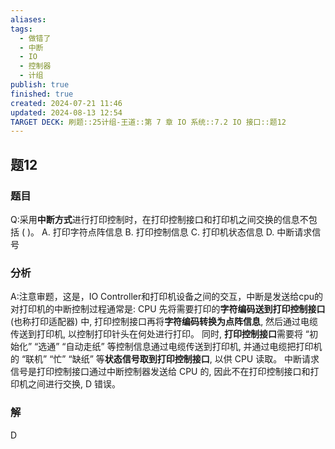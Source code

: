 ```yaml
---
aliases: 
tags:
  - 做错了
  - 中断
  - IO
  - 控制器
  - 计组
publish: true
finished: true
created: 2024-07-21 11:46
updated: 2024-08-13 12:54
TARGET DECK: 刷题::25计组-王道::第 7 章 IO 系统::7.2 IO 接口::题12
---
```


## 题12
### 题目
Q:采用**中断方式**进行打印控制时，在打印控制接口和打印机之间交换的信息不包括 ( )。
A. 打印字符点阵信息 
B. 打印控制信息
C. 打印机状态信息 
D. 中断请求信号
### 分析
A:注意审题，这是，IO Controller和打印机设备之间的交互，中断是发送给cpu的
对打印机的中断控制过程通常是: 
CPU 先将需要打印的**字符编码送到打印控制接口** (也称打印适配器) 中, 打印控制接口再将**字符编码转换为点阵信息**, 然后通过电缆传送到打印机, 以控制打印针头在何处进行打印。
同时, **打印控制接口**需要将 “初始化” “选通” “自动走纸” 等控制信息通过电缆传送到打印机, 并通过电缆把打印机的 “联机” “忙” “缺纸” 等**状态信号取到打印控制接口**, 以供 CPU 读取。
中断请求信号是打印控制接口通过中断控制器发送给 CPU 的, 因此不在打印控制接口和打印机之间进行交换, D 错误。
### 解
D
<!--ID: 1723725340504-->
